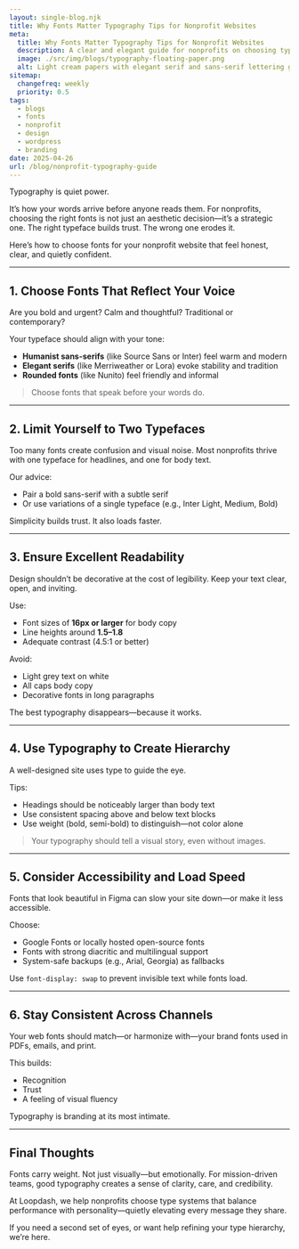 ```yaml
---
layout: single-blog.njk
title: Why Fonts Matter Typography Tips for Nonprofit Websites  
meta:
  title: Why Fonts Matter Typography Tips for Nonprofit Websites  
  description: A clear and elegant guide for nonprofits on choosing typefaces that support trust, clarity, and emotional resonance across digital campaigns.  
  image: ./src/img/blogs/typography-floating-paper.png  
  alt: Light cream papers with elegant serif and sans-serif lettering gently floating against a soft dusk-blue background—poetic and editorial in tone  
sitemap:
  changefreq: weekly  
  priority: 0.5  
tags:
  - blogs
  - fonts  
  - nonprofit  
  - design  
  - wordpress  
  - branding  
date: 2025-04-26
url: /blog/nonprofit-typography-guide  
---
```


Typography is quiet power.

It’s how your words arrive before anyone reads them. For nonprofits, choosing the right fonts is not just an aesthetic decision—it’s a strategic one. The right typeface builds trust. The wrong one erodes it.

Here’s how to choose fonts for your nonprofit website that feel honest, clear, and quietly confident.

---

## 1. Choose Fonts That Reflect Your Voice

Are you bold and urgent? Calm and thoughtful? Traditional or contemporary?

Your typeface should align with your tone:
- **Humanist sans-serifs** (like Source Sans or Inter) feel warm and modern
- **Elegant serifs** (like Merriweather or Lora) evoke stability and tradition
- **Rounded fonts** (like Nunito) feel friendly and informal

> Choose fonts that speak before your words do.

---

## 2. Limit Yourself to Two Typefaces

Too many fonts create confusion and visual noise. Most nonprofits thrive with one typeface for headlines, and one for body text.

Our advice:
- Pair a bold sans-serif with a subtle serif
- Or use variations of a single typeface (e.g., Inter Light, Medium, Bold)

Simplicity builds trust. It also loads faster.

---

## 3. Ensure Excellent Readability

Design shouldn’t be decorative at the cost of legibility. Keep your text clear, open, and inviting.

Use:
- Font sizes of **16px or larger** for body copy
- Line heights around **1.5–1.8**
- Adequate contrast (4.5:1 or better)

Avoid:
- Light grey text on white
- All caps body copy
- Decorative fonts in long paragraphs

The best typography disappears—because it works.

---

## 4. Use Typography to Create Hierarchy

A well-designed site uses type to guide the eye.

Tips:
- Headings should be noticeably larger than body text
- Use consistent spacing above and below text blocks
- Use weight (bold, semi-bold) to distinguish—not color alone

> Your typography should tell a visual story, even without images.

---

## 5. Consider Accessibility and Load Speed

Fonts that look beautiful in Figma can slow your site down—or make it less accessible.

Choose:
- Google Fonts or locally hosted open-source fonts
- Fonts with strong diacritic and multilingual support
- System-safe backups (e.g., Arial, Georgia) as fallbacks

Use `font-display: swap` to prevent invisible text while fonts load.

---

## 6. Stay Consistent Across Channels

Your web fonts should match—or harmonize with—your brand fonts used in PDFs, emails, and print.

This builds:
- Recognition
- Trust
- A feeling of visual fluency

Typography is branding at its most intimate.

---

## Final Thoughts

Fonts carry weight. Not just visually—but emotionally. For mission-driven teams, good typography creates a sense of clarity, care, and credibility.

At Loopdash, we help nonprofits choose type systems that balance performance with personality—quietly elevating every message they share.

If you need a second set of eyes, or want help refining your type hierarchy, we’re here.

